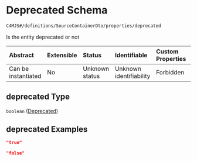# Deprecated Schema

```txt
C4MJS#/definitions/SourceContainerDto/properties/deprecated
```

Is the entity deprecated or not

| Abstract            | Extensible | Status         | Identifiable            | Custom Properties | Additional Properties | Access Restrictions | Defined In                                                                            |
| :------------------ | :--------- | :------------- | :---------------------- | :---------------- | :-------------------- | :------------------ | :------------------------------------------------------------------------------------ |
| Can be instantiated | No         | Unknown status | Unknown identifiability | Forbidden         | Allowed               | none                | [source-workspace.schema.json\*](source-workspace.schema.json "open original schema") |

## deprecated Type

`boolean` ([Deprecated](source-workspace-definitions-container-properties-deprecated.md))

## deprecated Examples

```json
"true"
```

```json
"false"
```
